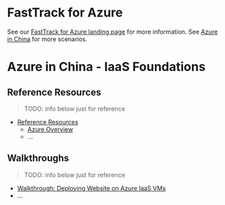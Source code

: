 # FastTrack for Azure

See our [FastTrack for Azure landing page](https://github.com/Azure/FastTrackForAzure) for more information.
See [Azure in China](https://github.com/Azure/fta-azurechina/) for more scenarios.


# Azure in China - IaaS Foundations 

## Reference Resources

> TODO: info below just for reference 

* [Reference Resources](articles/iaas-foundations-reference-resources.md)
    * [Azure Overview](articles/iaas-foundations-reference-resources.md#azure-overview)
    * ...
    
## Walkthroughs

> TODO: info below just for reference 

 * [Walkthrough: Deploying Website on Azure IaaS VMs](articles/website-on-iaas-http.md)
 * ...


